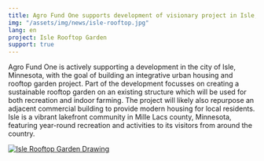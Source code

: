 ```yaml
---
title: Agro Fund One supports development of visionary project in Isle, Mille Lacs, Minnesota
img: "/assets/img/news/isle-rooftop.jpg"
lang: en
project: Isle Rooftop Garden
support: true
---
```


Agro Fund One is actively supporting a development in the city of Isle, Minnesota, with the goal of building an integrative urban housing and rooftop garden project. Part of the development focusses on creating a sustainable rooftop garden on an existing structure which will be used for both recreation and indoor farming. The project will likely also repurpose an adjacent commercial building to provide modern housing for local residents. Isle is a vibrant lakefront community in Mille Lacs county, Minnesota, featuring year-round recreation and activities to its visitors from around the country.

<div class="row">
    <div class="col-md-6">
                <a href="{{page.img}}" data-toggle="lightbox" data-gallery="Isle Rooftop Garden" class="light-img">
                <img src="{{page.img}}" class="img-fluid" alt="Isle Rooftop Garden Drawing">
            </a>
    </div>
</div>
